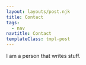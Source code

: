 ```yaml
---
layout: layouts/post.njk
title: Contact
tags:
  - nav
navtitle: Contact
templateClass: tmpl-post
---
```


I am a person that writes stuff.